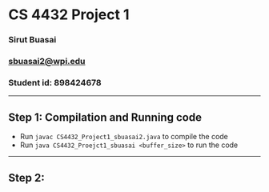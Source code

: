 # CS 4432 Project 1
### Sirut Buasai
### sbuasai2@wpi.edu
### Student id: 898424678
-------------------------
## Step 1: Compilation and Running code
- Run `javac CS4432_Project1_sbuasai2.java` to compile the code
- Run `java CS4432_Proejct1_sbuasai <buffer_size>` to run the code
-------------------------
## Step 2: 